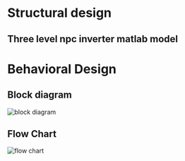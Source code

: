 # Structural design
## Three level npc inverter matlab model


# Behavioral Design

## Block diagram
![block diagram](https://user-images.githubusercontent.com/98802184/153200156-6ef848b2-ec3c-4c51-8783-780b5f22610c.PNG)

## Flow Chart
![flow chart](https://user-images.githubusercontent.com/98802184/152681969-71c4fdd6-d8a9-4860-8bf6-78f82ddf2822.PNG)

